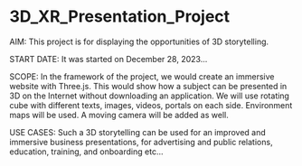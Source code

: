 # 3D_XR_Presentation_Project

AIM: This project is for displaying the opportunities of 3D storytelling. 

START DATE: It was started on December 28, 2023...

SCOPE: In the framework of the project, we would create an immersive website with Three.js. This would show how a subject can be presented in 3D on the Internet without downloading an application. We will use rotating cube with different texts, images, videos, portals on each side. Environment maps will be used. A moving camera will be added as well.

USE CASES: Such a 3D storytelling can be used for an improved and immersive business presentations, for advertising and public relations, education, training, and onboarding etc...
